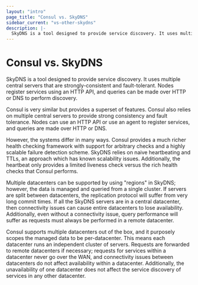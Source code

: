 ```yaml
---
layout: "intro"
page_title: "Consul vs. SkyDNS"
sidebar_current: "vs-other-skydns"
description: |-
  SkyDNS is a tool designed to provide service discovery. It uses multiple central servers that are strongly-consistent and fault-tolerant. Nodes register services using an HTTP API, and queries can be made over HTTP or DNS to perform discovery.
---
```


# Consul vs. SkyDNS

SkyDNS is a tool designed to provide service discovery.
It uses multiple central servers that are strongly-consistent and
fault-tolerant. Nodes register services using an HTTP API, and
queries can be made over HTTP or DNS to perform discovery.

Consul is very similar but provides a superset of features. Consul
also relies on multiple central servers to provide strong consistency
and fault tolerance. Nodes can use an HTTP API or use an agent to
register services, and queries are made over HTTP or DNS.

However, the systems differ in many ways. Consul provides a much richer
health checking framework with support for arbitrary checks and
a highly scalable failure detection scheme. SkyDNS relies on naive
heartbeating and TTLs, an approach which has known scalability issues.
Additionally, the heartbeat only provides a limited liveness check
versus the rich health checks that Consul performs.

Multiple datacenters can be supported by using "regions" in SkyDNS;
however, the data is managed and queried from a single cluster. If servers
are split between datacenters, the replication protocol will suffer from
very long commit times. If all the SkyDNS servers are in a central datacenter,
then connectivity issues can cause entire datacenters to lose availability.
Additionally, even without a connectivity issue, query performance will
suffer as requests must always be performed in a remote datacenter.

Consul supports multiple datacenters out of the box, and it purposely
scopes the managed data to be per-datacenter. This means each datacenter
runs an independent cluster of servers. Requests are forwarded to remote
datacenters if necessary; requests for services within a datacenter
never go over the WAN, and connectivity issues between datacenters do not
affect availability within a datacenter. Additionally, the unavailability
of one datacenter does not affect the service discovery of services
in any other datacenter.
